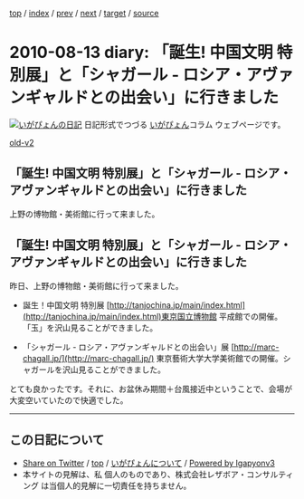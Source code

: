 [top](../index.html) 
 / [index](index.html) 
 / [prev](ig100811.html) 
 / [next](ig100818.html) 
 / [target](https://www.igapyon.jp/igapyon/diary/2010/ig100813.html) 
 / [source](https://github.com/igapyon/diary/blob/master/2010/ig100813.src.md) 

2010-08-13 diary: 「誕生! 中国文明 特別展」と「シャガール - ロシア・アヴァンギャルドとの出会い」に行きました
=====================================================================================================
[![いがぴょんの日記](https://www.igapyon.jp/igapyon/diary/images/iga200306s.jpg "いがぴょん")](https://www.igapyon.jp/igapyon/diary/memo/memoigapyon.html) 日記形式でつづる [いがぴょん](https://www.igapyon.jp/igapyon/diary/memo/memoigapyon.html)コラム ウェブページです。

[old-v2](ig100813-orig.html)

## 「誕生! 中国文明 特別展」と「シャガール - ロシア・アヴァンギャルドとの出会い」に行きました

上野の博物館・美術館に行って来ました。


## 「誕生! 中国文明 特別展」と「シャガール - ロシア・アヴァンギャルドとの出会い」に行きました

昨日、上野の博物館・美術館に行って来ました。

* 誕生！中国文明 特別展
  [http://tanjochina.jp/main/index.html](http://tanjochina.jp/main/index.html)東京国立博物館 平成館での開催。「玉」を沢山見ることができました。
  
* 「シャガール - ロシア・アヴァンギャルドとの出会い」展
  [http://marc-chagall.jp/](http://marc-chagall.jp/)
  東京藝術大学大学美術館での開催。シャガールを沢山見ることができました。

とても良かったです。それに、お盆休み期間＋台風接近中ということで、会場が大変空いていたので快適でした。


----------------------------------------------------------------------------------------------------

## この日記について

* [Share on Twitter](https://twitter.com/intent/tweet?hashtags=igapyon%2Cdiary%2C%E3%81%84%E3%81%8C%E3%81%B4%E3%82%87%E3%82%93&text=%E3%80%8C%E8%AA%95%E7%94%9F%21+%E4%B8%AD%E5%9B%BD%E6%96%87%E6%98%8E+%E7%89%B9%E5%88%A5%E5%B1%95%E3%80%8D%E3%81%A8%E3%80%8C%E3%82%B7%E3%83%A3%E3%82%AC%E3%83%BC%E3%83%AB+-+%E3%83%AD%E3%82%B7%E3%82%A2%E3%83%BB%E3%82%A2%E3%83%B4%E3%82%A1%E3%83%B3%E3%82%AE%E3%83%A3%E3%83%AB%E3%83%89%E3%81%A8%E3%81%AE%E5%87%BA%E4%BC%9A%E3%81%84%E3%80%8D%E3%81%AB%E8%A1%8C%E3%81%8D%E3%81%BE%E3%81%97%E3%81%9F&url=https%3A%2F%2Fwww.igapyon.jp%2Figapyon%2Fdiary%2F2010%2Fig100813.html) / [top](../index.html) / [いがぴょんについて](https://www.igapyon.jp/igapyon/diary/memo/memoigapyon.html) / [Powered by Igapyonv3](https://github.com/igapyon/igapyonv3)
* 本サイトの見解は、私 個人のものであり、株式会社レザボア・コンサルティング は当個人的見解に一切責任を持ちません。 
